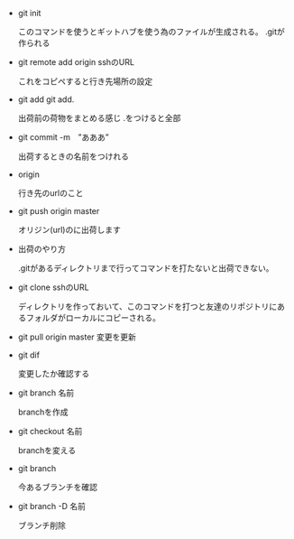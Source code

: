 - git init

    このコマンドを使うとギットハブを使う為のファイルが生成される。
    .gitが作られる

- git remote add origin sshのURL

    これをコピペすると行き先場所の設定


- git add git add.

    出荷前の荷物をまとめる感じ
    .をつけると全部
- git commit -m　”あああ”

    出荷するときの名前をつけれる
- origin

    行き先のurlのこと
- git push origin master

    オリジン(url)のに出荷します
- 出荷のやり方

    .gitがあるディレクトリまで行ってコマンドを打たないと出荷できない。
- git clone sshのURL

    ディレクトリを作っておいて、このコマンドを打つと友達のリポジトリにあるフォルダがローカルにコピーされる。
- git pull origin 
master
    変更を更新

- git dif

    変更したか確認する

- git branch 名前

    branchを作成

- git checkout 名前

    branchを変える

- git branch

    今あるブランチを確認

- git branch -D 名前

    ブランチ削除